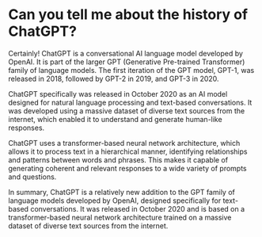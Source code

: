 # Can you tell me about the history of ChatGPT?
Certainly! ChatGPT is a conversational AI language model developed by OpenAI. It is part of the larger GPT (Generative Pre-trained Transformer) family of language models. The first iteration of the GPT model, GPT-1, was released in 2018, followed by GPT-2 in 2019, and GPT-3 in 2020.

ChatGPT specifically was released in October 2020 as an AI model designed for natural language processing and text-based conversations. It was developed using a massive dataset of diverse text sources from the internet, which enabled it to understand and generate human-like responses.

ChatGPT uses a transformer-based neural network architecture, which allows it to process text in a hierarchical manner, identifying relationships and patterns between words and phrases. This makes it capable of generating coherent and relevant responses to a wide variety of prompts and questions.

In summary, ChatGPT is a relatively new addition to the GPT family of language models developed by OpenAI, designed specifically for text-based conversations. It was released in October 2020 and is based on a transformer-based neural network architecture trained on a massive dataset of diverse text sources from the internet.

